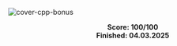 ![cover-cpp-bonus](https://github.com/user-attachments/assets/c7afd000-1b9d-4db2-b292-8aa88d598993)

<div align="center">
  <strong>Score: 100/100</strong><br>
  <strong>Finished: 04.03.2025</strong>
</div>
